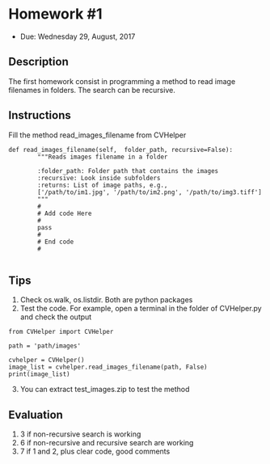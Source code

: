 # Homework #1


- Due: Wednesday 29, August, 2017

## Description

The first homework consist in programming a method to read image filenames in folders. The search can be recursive. 

## Instructions

Fill the method read\_images\_filename from CVHelper

```
def read_images_filename(self,  folder_path, recursive=False):
        """Reads images filename in a folder

        :folder_path: Folder path that contains the images 
        :recursive: Look inside subfolders
        :returns: List of image paths, e.g.,
        ['/path/to/im1.jpg', '/path/to/im2.png', '/path/to/img3.tiff']
        """
        #
        # Add code Here
        #
        pass
        #
        # End code
        #
          
```


## Tips

1. Check os.walk, os.listdir. Both are python packages
2. Test the code. For example, open a terminal in the folder of CVHelper.py and check the output

```
from CVHelper import CVHelper

path = 'path/images'
 
cvhelper = CVHelper()
image_list = cvhelper.read_images_filename(path, False)
print(image_list)
```
3. You can extract test_images.zip to test the method

## Evaluation

1. 3 if non-recursive search is working
2. 6 if non-recursive and recursive search are working
3. 7 if 1 and 2, plus clear code, good comments








